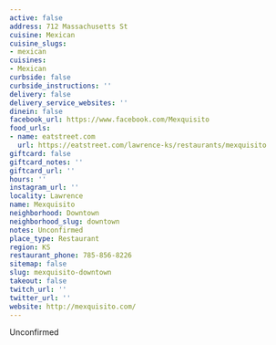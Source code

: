 ```yaml
---
active: false
address: 712 Massachusetts St
cuisine: Mexican
cuisine_slugs:
- mexican
cuisines:
- Mexican
curbside: false
curbside_instructions: ''
delivery: false
delivery_service_websites: ''
dinein: false
facebook_url: https://www.facebook.com/Mexquisito
food_urls:
- name: eatstreet.com
  url: https://eatstreet.com/lawrence-ks/restaurants/mexquisito
giftcard: false
giftcard_notes: ''
giftcard_url: ''
hours: ''
instagram_url: ''
locality: Lawrence
name: Mexquisito
neighborhood: Downtown
neighborhood_slug: downtown
notes: Unconfirmed
place_type: Restaurant
region: KS
restaurant_phone: 785-856-8226
sitemap: false
slug: mexquisito-downtown
takeout: false
twitch_url: ''
twitter_url: ''
website: http://mexquisito.com/
---
```


Unconfirmed